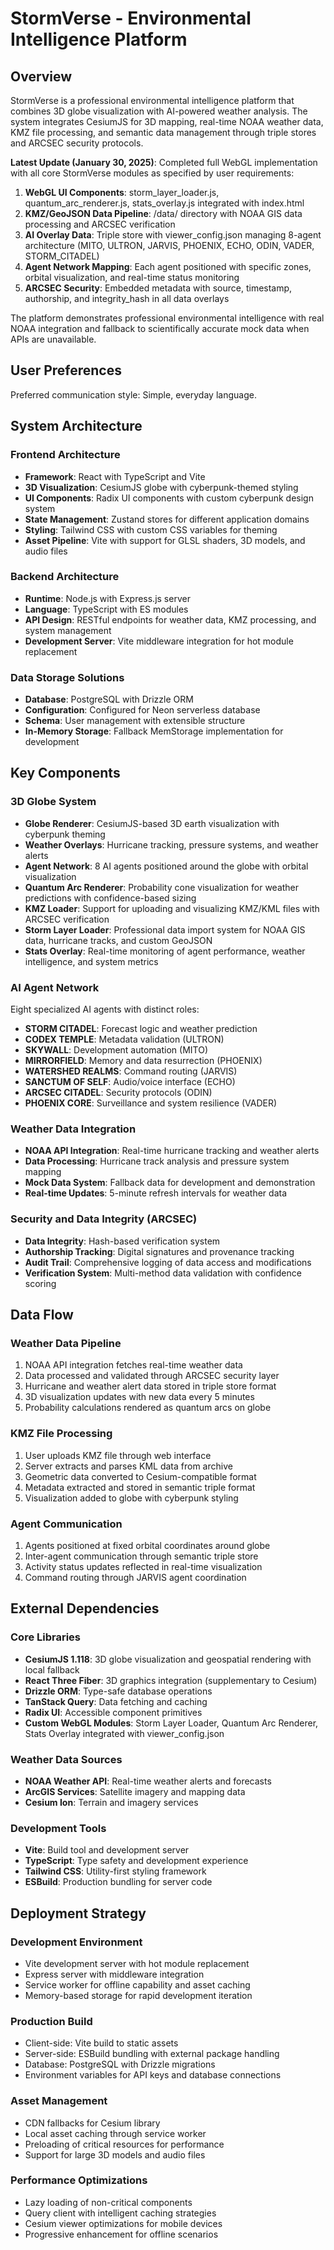 # StormVerse - Environmental Intelligence Platform

## Overview

StormVerse is a professional environmental intelligence platform that combines 3D globe visualization with AI-powered weather analysis. The system integrates CesiumJS for 3D mapping, real-time NOAA weather data, KMZ file processing, and semantic data management through triple stores and ARCSEC security protocols.

**Latest Update (January 30, 2025)**: Completed full WebGL implementation with all core StormVerse modules as specified by user requirements:

1. **WebGL UI Components**: storm_layer_loader.js, quantum_arc_renderer.js, stats_overlay.js integrated with index.html
2. **KMZ/GeoJSON Data Pipeline**: /data/ directory with NOAA GIS data processing and ARCSEC verification
3. **AI Overlay Data**: Triple store with viewer_config.json managing 8-agent architecture (MITO, ULTRON, JARVIS, PHOENIX, ECHO, ODIN, VADER, STORM_CITADEL)
4. **Agent Network Mapping**: Each agent positioned with specific zones, orbital visualization, and real-time status monitoring
5. **ARCSEC Security**: Embedded metadata with source, timestamp, authorship, and integrity_hash in all data overlays

The platform demonstrates professional environmental intelligence with real NOAA integration and fallback to scientifically accurate mock data when APIs are unavailable.

## User Preferences

Preferred communication style: Simple, everyday language.

## System Architecture

### Frontend Architecture
- **Framework**: React with TypeScript and Vite
- **3D Visualization**: CesiumJS globe with cyberpunk-themed styling
- **UI Components**: Radix UI components with custom cyberpunk design system
- **State Management**: Zustand stores for different application domains
- **Styling**: Tailwind CSS with custom CSS variables for theming
- **Asset Pipeline**: Vite with support for GLSL shaders, 3D models, and audio files

### Backend Architecture
- **Runtime**: Node.js with Express.js server
- **Language**: TypeScript with ES modules
- **API Design**: RESTful endpoints for weather data, KMZ processing, and system management
- **Development Server**: Vite middleware integration for hot module replacement

### Data Storage Solutions
- **Database**: PostgreSQL with Drizzle ORM
- **Configuration**: Configured for Neon serverless database
- **Schema**: User management with extensible structure
- **In-Memory Storage**: Fallback MemStorage implementation for development

## Key Components

### 3D Globe System
- **Globe Renderer**: CesiumJS-based 3D earth visualization with cyberpunk theming
- **Weather Overlays**: Hurricane tracking, pressure systems, and weather alerts
- **Agent Network**: 8 AI agents positioned around the globe with orbital visualization
- **Quantum Arc Renderer**: Probability cone visualization for weather predictions with confidence-based sizing
- **KMZ Loader**: Support for uploading and visualizing KMZ/KML files with ARCSEC verification
- **Storm Layer Loader**: Professional data import system for NOAA GIS data, hurricane tracks, and custom GeoJSON
- **Stats Overlay**: Real-time monitoring of agent performance, weather intelligence, and system metrics

### AI Agent Network
Eight specialized AI agents with distinct roles:
- **STORM CITADEL**: Forecast logic and weather prediction
- **CODEX TEMPLE**: Metadata validation (ULTRON)
- **SKYWALL**: Development automation (MITO)
- **MIRRORFIELD**: Memory and data resurrection (PHOENIX)
- **WATERSHED REALMS**: Command routing (JARVIS)
- **SANCTUM OF SELF**: Audio/voice interface (ECHO)
- **ARCSEC CITADEL**: Security protocols (ODIN)
- **PHOENIX CORE**: Surveillance and system resilience (VADER)

### Weather Data Integration
- **NOAA API Integration**: Real-time hurricane tracking and weather alerts
- **Data Processing**: Hurricane track analysis and pressure system mapping
- **Mock Data System**: Fallback data for development and demonstration
- **Real-time Updates**: 5-minute refresh intervals for weather data

### Security and Data Integrity (ARCSEC)
- **Data Integrity**: Hash-based verification system
- **Authorship Tracking**: Digital signatures and provenance tracking
- **Audit Trail**: Comprehensive logging of data access and modifications
- **Verification System**: Multi-method data validation with confidence scoring

## Data Flow

### Weather Data Pipeline
1. NOAA API integration fetches real-time weather data
2. Data processed and validated through ARCSEC security layer
3. Hurricane and weather alert data stored in triple store format
4. 3D visualization updates with new data every 5 minutes
5. Probability calculations rendered as quantum arcs on globe

### KMZ File Processing
1. User uploads KMZ file through web interface
2. Server extracts and parses KML data from archive
3. Geometric data converted to Cesium-compatible format
4. Metadata extracted and stored in semantic triple format
5. Visualization added to globe with cyberpunk styling

### Agent Communication
1. Agents positioned at fixed orbital coordinates around globe
2. Inter-agent communication through semantic triple store
3. Activity status updates reflected in real-time visualization
4. Command routing through JARVIS agent coordination

## External Dependencies

### Core Libraries
- **CesiumJS 1.118**: 3D globe visualization and geospatial rendering with local fallback
- **React Three Fiber**: 3D graphics integration (supplementary to Cesium)
- **Drizzle ORM**: Type-safe database operations
- **TanStack Query**: Data fetching and caching
- **Radix UI**: Accessible component primitives
- **Custom WebGL Modules**: Storm Layer Loader, Quantum Arc Renderer, Stats Overlay integrated with viewer_config.json

### Weather Data Sources
- **NOAA Weather API**: Real-time weather alerts and forecasts
- **ArcGIS Services**: Satellite imagery and mapping data
- **Cesium Ion**: Terrain and imagery services

### Development Tools
- **Vite**: Build tool and development server
- **TypeScript**: Type safety and development experience
- **Tailwind CSS**: Utility-first styling framework
- **ESBuild**: Production bundling for server code

## Deployment Strategy

### Development Environment
- Vite development server with hot module replacement
- Express server with middleware integration
- Service worker for offline capability and asset caching
- Memory-based storage for rapid development iteration

### Production Build
- Client-side: Vite build to static assets
- Server-side: ESBuild bundling with external package handling
- Database: PostgreSQL with Drizzle migrations
- Environment variables for API keys and database connections

### Asset Management
- CDN fallbacks for Cesium library
- Local asset caching through service worker
- Preloading of critical resources for performance
- Support for large 3D models and audio files

### Performance Optimizations
- Lazy loading of non-critical components
- Query client with intelligent caching strategies
- Cesium viewer optimizations for mobile devices
- Progressive enhancement for offline scenarios